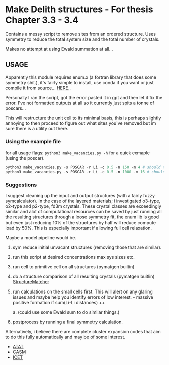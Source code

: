 # Make Delith structures - For thesis Chapter 3.3 - 3.4

Contains a messy script to remove sites from an ordered structure. Uses symmetry to reduce the total system size and the total number of crystals.

Makes no attempt at using Ewald summation at all...

## USAGE

Apparently this module requires enum.x (a fortran library that does some symmetry shit.), it's fairly simple to install, use conda if you want or just compile it from source...
[HERE.](github.com/msg-byu/enumlib).

Personally I ran the script, got the error pasted it in gpt and then let it fix the error.
I've not formatted outputs at all so it currently just spits a tonne of poscars...

This will restructure the unit cell to its minimal basis,
this is perhaps slightly annoying to then proceed to figure out what sites you've removed but im sure there is a utility out there.

### Using the example file

for all usage flags:
`python3 make_vacancies.py -h`
for a quick exmaple (using the poscar).

```py
python3 make_vacancies.py -s POSCAR -r Li -c 0.5 -n 150 -m 4 # should take seconds
python3 make_vacancies.py -s POSCAR -r Li -c 0.5 -n 1000 -m 16 # should take minutes
```

### Suggestions

I suggest cleaning up the input and output structures (with a fairly fuzzy symcalculator). In the case of the layered materials; i investigated o3-type, o2-type and p2-type, fd3m crystals. These crystal classes are exceedingly similar and alot of computational resources can be saved by just running all the resulting structures through a loose symmetry fit, the enum lib is good but even just reducing 10% of the structures by half will reduce compute load by 50%. This is especially important if allowing full cell relaxation.

Maybe a model pipeline would be.

1. sym reduce initial unvacant structures (removing those that are similar).
2. run this script at desired concentrations max sys sizes etc.
3. run cell to primitive cell on all structures (pymatgen builtin)
4. do a structure comparison of all resulting crystals (pymatgen buitlin) [StructureMatcher](https://pymatgen.org/pymatgen.analysis.html#pymatgen.analysis.structure_matcher.StructureMatcher)
5. run calculations on the small cells first. This will alert on any glaring issues and maybe help you identify errors of low interest. - massive positive formation if sum(Li-Li distances) ++

   a. (could use some Ewald sum to do similar things.)

6. postprocess by running a final symmetry calculation.

Alternatively, i believe there are complete cluster expansion codes that aim to do this fully automatically and may be of some interest.

- [ATAT](https://www.brown.edu/Departments/Engineering/Labs/avdw/atat/manual.pdf)
- [CASM](https://prisms-center.github.io/CASMcode_docs/)
- [ICET](https://icet.materialsmodeling.org/)
